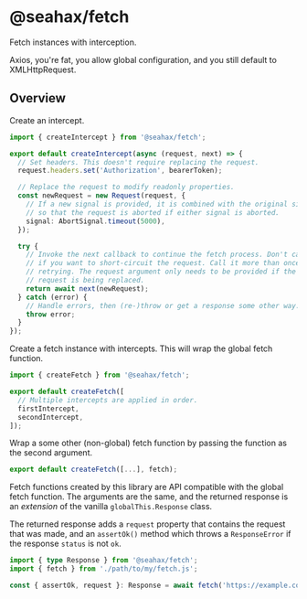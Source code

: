 # @seahax/fetch

Fetch instances with interception.

Axios, you're fat, you allow global configuration, and you still default to XMLHttpRequest.

## Overview

Create an intercept.

```ts
import { createIntercept } from '@seahax/fetch';

export default createIntercept(async (request, next) => {
  // Set headers. This doesn't require replacing the request.
  request.headers.set('Authorization', bearerToken);

  // Replace the request to modify readonly properties.
  const newRequest = new Request(request, {
    // If a new signal is provided, it is combined with the original signal,
    // so that the request is aborted if either signal is aborted.
    signal: AbortSignal.timeout(5000),
  });

  try {
    // Invoke the next callback to continue the fetch process. Don't call it
    // if you want to short-circuit the request. Call it more than once for
    // retrying. The request argument only needs to be provided if the current
    // request is being replaced.
    return await next(newRequest);
  } catch (error) {
    // Handle errors, then (re-)throw or get a response some other way.
    throw error;
  }
});
```

Create a fetch instance with intercepts. This will wrap the global fetch function.

```ts
import { createFetch } from '@seahax/fetch';

export default createFetch([
  // Multiple intercepts are applied in order.
  firstIntercept,
  secondIntercept,
]);
```

Wrap a some other (non-global) fetch function by passing the function as the second argument.

```ts
export default createFetch([...], fetch);
```

Fetch functions created by this library are API compatible with the global fetch function. The arguments are the same, and the returned response is an _extension_ of the vanilla `globalThis.Response` class.

The returned response adds a `request` property that contains the request that was made, and an `assertOk()` method which throws a `ResponseError` if the response `status` is not `ok`.

```ts
import { type Response } from '@seahax/fetch';
import { fetch } from './path/to/my/fetch.js';

const { assertOk, request }: Response = await fetch('https://example.com');
```
